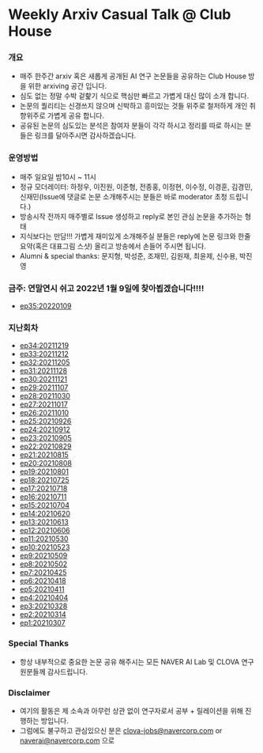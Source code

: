 # Weekly Arxiv Casual Talk @ Club House
### 개요
* 매주 한주간 arxiv 혹은 새롭게 공개된 AI 연구 논문들을 공유하는 Club House 방을 위한 arxiving 공간 입니다.
* 심도 없는 정말 수박 겉핥기 식으로 핵심만 빠르고 가볍게 대신 많이 소개 합니다.
* 논문의 퀄리티는 신경쓰지 않으며 신박하고 흥미있는 것들 위주로 철저하게 개인 취향위주로 가볍게 공유 합니다.
* 공유된 논문의 심도있는 분석은 참여자 분들이 각각 하시고 정리를 따로 하시는 분들은 링크를 달아주시면 감사하겠습니다.

### 운영방법
* 매주 일요일 밤10시 ~ 11시
* 정규 모더레이터: 하정우, 이진원, 이준형, 전종홍, 이정현, 이수정, 이경훈, 김경민, 신재민(Issue에 댓글로 논문 소개해주시는 분들은 바로 moderator 초청 드립니다.)
* 방송시작 전까지 매주별로 Issue 생성하고 reply로 본인 관심 논문을 추가하는 형태
* 지식보다는 만담!!! 가볍게 재미있게 소개해주실 분들은 reply에 논문 링크와 한줄 요약(혹은 대표그림 스샷) 올리고 방송에서 손들어 주시면 됩니다.
* Alumni & special thanks: 문지형, 박성준, 조재민, 김원재, 최윤제, 신수용, 박진영 

### 금주: 연말연시 쉬고 2022년 1월 9일에 찾아뵙겠습니다!!!!
* [ep35:20220109](https://github.com/jungwoo-ha/WeeklyArxivTalk/issues/35)


### 지난회차 
* [ep34:20211219](https://github.com/jungwoo-ha/WeeklyArxivTalk/issues/34)
* [ep33:20211212](https://github.com/jungwoo-ha/WeeklyArxivTalk/issues/33)
* [ep32:20211205](https://github.com/jungwoo-ha/WeeklyArxivTalk/issues/32)
* [ep31:20211128](https://github.com/jungwoo-ha/WeeklyArxivTalk/issues/31)
* [ep30:20211121](https://github.com/jungwoo-ha/WeeklyArxivTalk/issues/30)
* [ep29:20211107](https://github.com/jungwoo-ha/WeeklyArxivTalk/issues/29)
* [ep28:20211030](https://github.com/jungwoo-ha/WeeklyArxivTalk/issues/28)
* [ep27:20211017](https://github.com/jungwoo-ha/WeeklyArxivTalk/issues/27)
* [ep26:20211010](https://github.com/jungwoo-ha/WeeklyArxivTalk/issues/26)
* [ep25:20210926](https://github.com/jungwoo-ha/WeeklyArxivTalk/issues/25)
* [ep24:20210912](https://github.com/jungwoo-ha/WeeklyArxivTalk/issues/24)
* [ep23:20210905](https://github.com/jungwoo-ha/WeeklyArxivTalk/issues/23)
* [ep22:20210829](https://github.com/jungwoo-ha/WeeklyArxivTalk/issues/22)
* [ep21:20210815](https://github.com/jungwoo-ha/WeeklyArxivTalk/issues/21)
* [ep20:20210808](https://github.com/jungwoo-ha/WeeklyArxivTalk/issues/20)
* [ep19:20210801](https://github.com/jungwoo-ha/WeeklyArxivTalk/issues/19)
* [ep18:20210725](https://github.com/jungwoo-ha/WeeklyArxivTalk/issues/18)
* [ep17:20210718](https://github.com/jungwoo-ha/WeeklyArxivTalk/issues/18)
* [ep16:20210711](https://github.com/jungwoo-ha/WeeklyArxivTalk/issues/16)
* [ep15:20210704](https://github.com/jungwoo-ha/WeeklyArxivTalk/issues/15)
* [ep14:20210620](https://github.com/jungwoo-ha/WeeklyArxivTalk/issues/14)
* [ep13:20210613](https://github.com/jungwoo-ha/WeeklyArxivTalk/issues/13)
* [ep12:20210606](https://github.com/jungwoo-ha/WeeklyArxivTalk/issues/12)
* [ep11:20210530](https://github.com/jungwoo-ha/WeeklyArxivTalk/issues/11)
* [ep10:20210523](https://github.com/jungwoo-ha/WeeklyArxivTalk/issues/10)
* [ep9:20210509](https://github.com/jungwoo-ha/WeeklyArxivTalk/issues/9)
* [ep8:20210502](https://github.com/jungwoo-ha/WeeklyArxivTalk/issues/8)
* [ep7:20210425](https://github.com/jungwoo-ha/WeeklyArxivTalk/issues/7)
* [ep6:20210418](https://github.com/jungwoo-ha/WeeklyArxivTalk/issues/6)
* [ep5:20210411](https://github.com/jungwoo-ha/WeeklyArxivTalk/issues/5)
* [ep4:20210404](https://github.com/jungwoo-ha/WeeklyArxivTalk/issues/4)
* [ep3:20210328](https://github.com/jungwoo-ha/WeeklyArxivTalk/issues/3)
* [ep2:20210314](https://github.com/jungwoo-ha/WeeklyArxivTalk/issues/2)
* [ep1:20210307](https://github.com/jungwoo-ha/WeeklyArxivTalk/issues/1)

### Special Thanks
* 항상 내부적으로 중요한 논문 공유 해주시는 모든 NAVER AI Lab 및 CLOVA 연구원분들께 감사드립니다.

### Disclaimer
* 여기의 활동은 제 소속과 아무런 상관 없이 연구자로서 공부 + 릴레이션을 위해 진행하는 방입니다.
* 그럼에도 불구하고 관심있으신 분은 clova-jobs@navercorp.com or naverai@navercorp.com 으로



